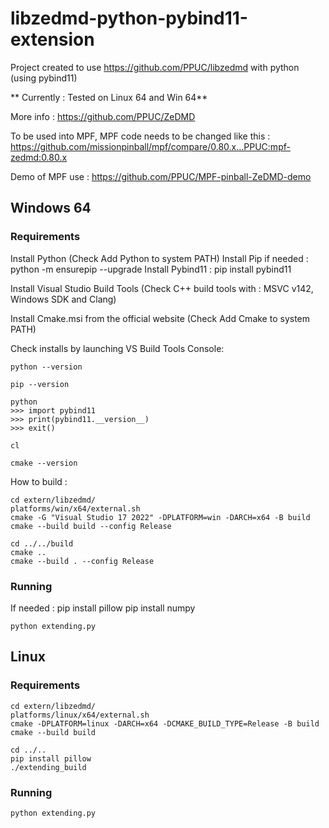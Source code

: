# libzedmd-python-pybind11-extension
Project created to use https://github.com/PPUC/libzedmd with python (using pybind11)

** Currently : Tested on Linux 64 and Win 64**

More info : https://github.com/PPUC/ZeDMD

To be used into MPF, MPF code needs to be changed like this : https://github.com/missionpinball/mpf/compare/0.80.x...PPUC:mpf-zedmd:0.80.x

Demo of MPF use : https://github.com/PPUC/MPF-pinball-ZeDMD-demo

## Windows 64
### Requirements
Install Python (Check Add Python to system PATH)
Install Pip if needed : python -m ensurepip --upgrade
Install Pybind11 : pip install pybind11

Install Visual Studio Build Tools (Check C++ build tools with : MSVC v142, Windows SDK and Clang)

Install Cmake.msi from the official website (Check Add Cmake to system PATH)

Check installs by launching VS Build Tools Console:
```shell
python --version

pip --version

python
>>> import pybind11
>>> print(pybind11.__version__)
>>> exit()

cl

cmake --version
```

How to build :
```shell
cd extern/libzedmd/
platforms/win/x64/external.sh
cmake -G "Visual Studio 17 2022" -DPLATFORM=win -DARCH=x64 -B build
cmake --build build --config Release

cd ../../build
cmake ..
cmake --build . --config Release
```

### Running
If needed :
  pip install pillow
  pip install numpy

```shell
python extending.py 
```

## Linux
### Requirements
```shell
cd extern/libzedmd/
platforms/linux/x64/external.sh
cmake -DPLATFORM=linux -DARCH=x64 -DCMAKE_BUILD_TYPE=Release -B build
cmake --build build

cd ../..
pip install pillow
./extending_build
```

### Running
```shell
python extending.py 
```
